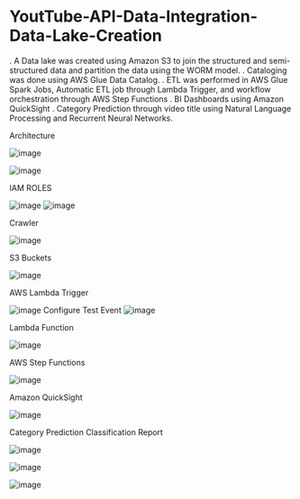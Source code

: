# YoutTube-API-Data-Integration-Data-Lake-Creation
. A Data lake was created using Amazon S3 to join the structured and semi-structured data and partition the data using the WORM model. 
. Cataloging was done using AWS Glue Data Catalog.
. ETL was performed in AWS Glue Spark Jobs, Automatic ETL job through Lambda Trigger, and workflow orchestration through AWS Step Functions
. BI Dashboards using Amazon QuickSight
. Category Prediction through video title using Natural Language Processing and Recurrent Neural Networks.

Architecture

![image](https://github.com/binayak-dhal/YoutTube_API_Data_Integration_Category_Prediction/assets/23261595/b2c4851d-b1a4-414e-9154-c1fb2dc412c0)


![image](https://github.com/binayak-dhal/YoutTube_API_Data_Integration_Category_Prediction/assets/23261595/50cff1bc-a629-4ded-9e21-6bb41ad31fd1)

IAM ROLES

![image](https://github.com/binayak-dhal/YoutTube_API_Data_Integration_Category_Prediction/assets/23261595/7d4d798e-2a2b-4006-8af5-e7d90aff4bf6)
![image](https://github.com/binayak-dhal/YoutTube_API_Data_Integration_Category_Prediction/assets/23261595/4a576c59-5146-4d91-877b-0c4676007500)

Crawler

![image](https://github.com/binayak-dhal/YoutTube_API_Data_Integration_Category_Prediction/assets/23261595/ff3c34d2-3f7f-4cc3-b831-63c71ff06697)

S3 Buckets

![image](https://github.com/binayak-dhal/YoutTube_API_Data_Integration_Category_Prediction/assets/23261595/02a1e4b8-8954-494c-b2e6-f7602e9d3e37)


AWS Lambda Trigger

![image](https://github.com/binayak-dhal/YoutTube_API_Data_Integration_Category_Prediction/assets/23261595/e6b2511f-a4fc-4a1d-932c-028688fca518)
Configure Test Event
![image](https://github.com/binayak-dhal/YoutTube_API_Data_Integration_Category_Prediction/assets/23261595/900be1fc-d8ae-4595-a457-b75c8c59a252)

Lambda Function

![image](https://github.com/binayak-dhal/YoutTube_API_Data_Integration_Category_Prediction/assets/23261595/a5fe2af2-edad-42b2-b21c-8692b47a6cbf)

AWS Step Functions

![image](https://github.com/binayak-dhal/YoutTube_API_Data_Integration_Category_Prediction/assets/23261595/b5dc6537-4907-484c-a29c-97f3ad99337b)

Amazon QuickSight

![image](https://github.com/binayak-dhal/YoutTube_API_Data_Integration_Category_Prediction/assets/23261595/74755e7e-0b6c-4591-8217-4775a1cd7d31)

Category Prediction Classification Report

![image](https://github.com/binayak-dhal/YoutTube_API_Data_Integration_Category_Prediction/assets/23261595/cf3d2c5a-a2fc-4211-b63c-53de8bc0db3f)

![image](https://github.com/binayak-dhal/YoutTube_API_Data_Integration_Category_Prediction/assets/23261595/c9e5e668-9717-4c25-bf7e-747c8236c4dc)

![image](https://github.com/binayak-dhal/YoutTube_API_Data_Integration_Category_Prediction/assets/23261595/2c05c6b1-3315-463b-9cba-02e213c75dfd)














